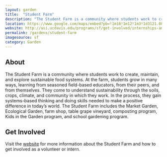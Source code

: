 ```yaml
---
layout: garden
title:  "Student Farm"
description: "The Student Farm is a community where students work to create, maintain, and explore sustainable food systems."
location: https://www.google.com/maps/embed?pb=!1m18!1m12!1m3!1d3121.0864999498694!2d-121.75469868461086!3d38.531774176017485!2m3!1f0!2f0!3f0!3m2!1i1024!2i768!4f13.1!3m3!1m2!1s0x0%3A0x0!2zMzjCsDMyJzIwLjAiTiAxMjHCsDQ1JzUxLjYiVw!5e0!3m2!1sen!2sus!4v1459360437536
website: http://asi.ucdavis.edu/programs/sf/get-involved/internships-and-volunteer-positions
permalink: /gardens/student-farm
imagesource: sf
category: Garden
---
```


<h2>About</h2>

The Student Farm is a community where students work to create, maintain, and explore sustainable food systems. At the farm, students grow in many ways, learning from seasoned field-based educators, from their peers, and from themselves. They come to understand sustainability through the soils, crops, climate, and community in which they work. In the process, they gain systems-based thinking and doing skills needed to make a positive difference in today’s world. The Student Farm includes the Market Garden, Ecological Garden, farm shop, table grape vineyard, composting program, Kids in the Garden program, and school gardening program.


<h2>Get Involved</h2>

Visit the [website](http://asi.ucdavis.edu/programs/sf/get-involved/internships-and-volunteer-positions) for more information about the Student Farm and how to get involved as a volunteer or intern.



